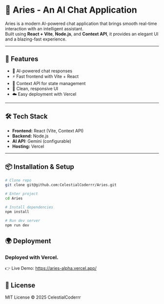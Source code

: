 
# 🌌 Aries - An AI Chat Application

Aries is a modern AI-powered chat application that brings smooth real-time interaction with an intelligent assistant.  
Built using **React + Vite**, **Node.js**, and **Context API**, it provides an elegant UI and a blazing-fast experience.

---

## 🚀 Features
- 🤖 AI-powered chat responses  
- ⚡ Fast frontend with Vite + React  
- 🧩 Context API for state management  
- 🎨 Clean, responsive UI  
- ☁️ Easy deployment with Vercel  

---

## 🛠️ Tech Stack
- **Frontend:** React (Vite, Context API)  
- **Backend:** Node.js   
- **AI API:** Gemini (configurable)  
- **Hosting:** Vercel  

---

## 📦 Installation & Setup
```bash
# Clone repo
git clone git@github.com:CelestialCoderrr/Aries.git

# Enter project
cd Aries

# Install dependencies
npm install

# Run dev server
npm run dev
```

## 🌍 Deployment
### Deployed with Vercel.
👉 Live Demo: https://aries-alpha.vercel.app/

## 📄 License
MIT License © 2025 CelestialCoderrr
